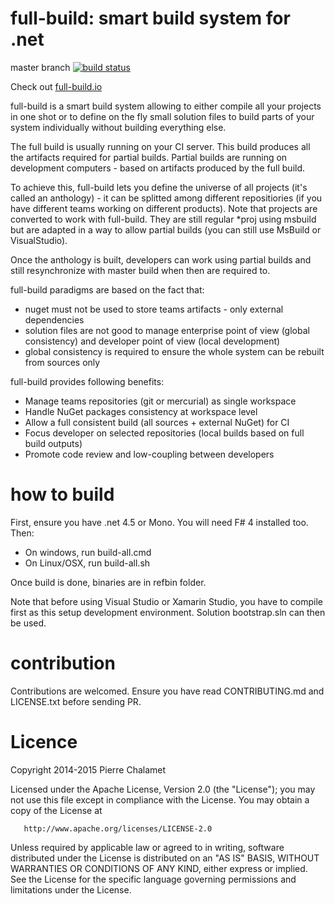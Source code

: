 # full-build: smart build system for .net
master branch [![build status](https://ci.appveyor.com/api/projects/status/github/full-build/full-build?branch=master)](https://ci.appveyor.com/project/pchalamet/full-build/branch/master)

Check out [full-build.io](http://full-build.io)

full-build is a smart build system allowing to either compile all your projects in one shot or to define on the fly small solution files to build parts of your system individually without building everything else.


The full build is usually running on your CI server. This build produces all the artifacts required for partial builds.
Partial builds are running on development computers - based on artifacts produced by the full build.

To achieve this, full-build lets you define the universe of all projects (it's called an anthology) - it can be splitted among different repositiories (if you have different teams working on different products).
Note that projects are converted to work with full-build. They are still regular *proj using msbuild but are adapted in a way to allow partial builds (you can still use MsBuild or VisualStudio).

Once the anthology is built, developers can work using partial builds and still resynchronize with master build when then are required to.

full-build paradigms are based on the fact that:
- nuget must not be used to store teams artifacts - only external dependencies
- solution files are not good to manage enterprise point of view (global consistency) and developer point of view (local development)
- global consistency is required to ensure the whole system can be rebuilt from sources only


full-build provides following benefits:
* Manage teams repositories (git or mercurial) as single workspace
* Handle NuGet packages consistency at workspace level
* Allow a full consistent build (all sources + external NuGet) for CI
* Focus developer on selected repositories (local builds based on full build outputs)
* Promote code review and low-coupling between developers

# how to build
First, ensure you have .net 4.5 or Mono. You will need F# 4 installed too.
Then:  
* On windows, run build-all.cmd
* On Linux/OSX, run build-all.sh

Once build is done, binaries are in refbin folder.

Note that before using Visual Studio or Xamarin Studio, you have to compile first as this setup development environment. Solution bootstrap.sln can then be used.

# contribution
Contributions are welcomed. Ensure you have read CONTRIBUTING.md and LICENSE.txt before sending PR.


# Licence
   Copyright 2014-2015 Pierre Chalamet

   Licensed under the Apache License, Version 2.0 (the "License");
   you may not use this file except in compliance with the License.
   You may obtain a copy of the License at

       http://www.apache.org/licenses/LICENSE-2.0

   Unless required by applicable law or agreed to in writing, software
   distributed under the License is distributed on an "AS IS" BASIS,
   WITHOUT WARRANTIES OR CONDITIONS OF ANY KIND, either express or implied.
   See the License for the specific language governing permissions and
   limitations under the License.
